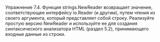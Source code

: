 Упражнение 7.4. Функция strings.NewReader возвращает значение, соответствующее интерфейсу io.Reader (и другим), путем чтения из своего аргумента, который представляет собой строку. Реализуйте простую версию NewReader и используйте ее для создания синтаксического анализатора HTML (раздел 5.2), принимающего входные данные из строки.
